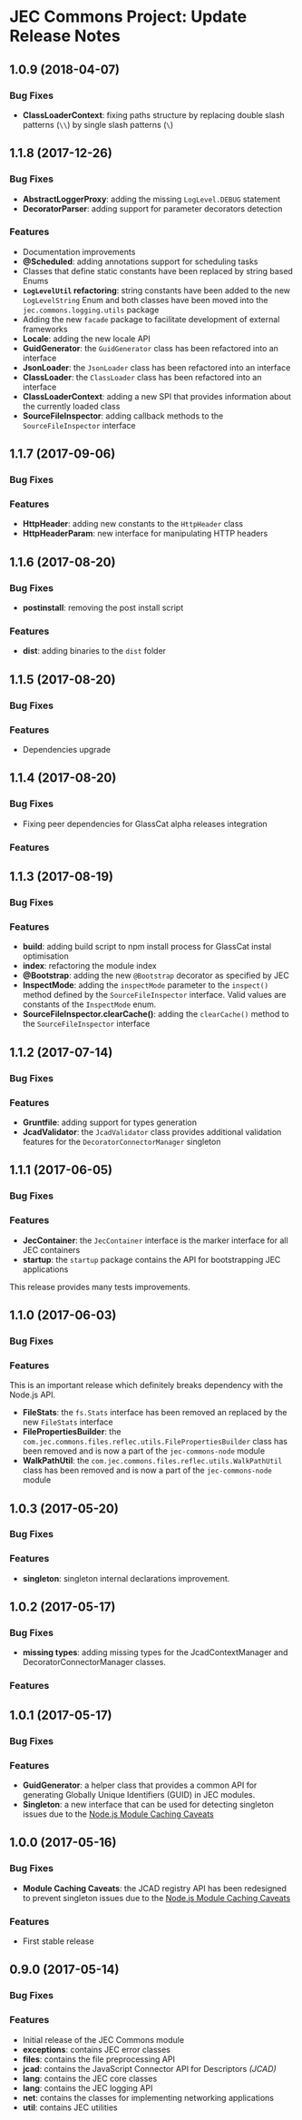 # JEC Commons Project: Update Release Notes

<a name="jec-commons-node-1.0.9"></a>
## **1.0.9** (2018-04-07)

### Bug Fixes

- **ClassLoaderContext**: fixing paths structure by replacing double slash patterns (`\\`) by single slash patterns (`\`)

<a name="jec-commons-1.1.8"></a>
## **1.1.8** (2017-12-26)

### Bug Fixes

- **AbstractLoggerProxy**: adding the missing `LogLevel.DEBUG` statement
- **DecoratorParser**: adding support for parameter decorators detection

### Features

- Documentation improvements
- **@Scheduled**: adding annotations support for scheduling tasks
- Classes that define static constants have been replaced by string based Enums
- **`LogLevelUtil` refactoring**: string constants have been added to the new `LogLevelString` Enum and both classes have been moved into the `jec.commons.logging.utils` package
- Adding the new `facade` package to facilitate development of external frameworks 
- **Locale**: adding the new locale API 
- **GuidGenerator**: the `GuidGenerator` class has been refactored into an interface
- **JsonLoader**: the `JsonLoader` class has been refactored into an interface
- **ClassLoader**: the `ClassLoader` class has been refactored into an interface
- **ClassLoaderContext**: adding a new SPI that provides information about the currently loaded class
- **SourceFileInspector**: adding callback methods to the `SourceFileInspector` interface

<a name="jec-commons-1.1.7"></a>
## **1.1.7** (2017-09-06)

### Bug Fixes

### Features

- **HttpHeader**: adding new constants to the `HttpHeader` class
- **HttpHeaderParam**: new interface for manipulating HTTP headers

<a name="jec-commons-1.1.6"></a>
## **1.1.6** (2017-08-20)

### Bug Fixes

- **postinstall**: removing the post install script

### Features

- **dist**: adding binaries to the `dist` folder

<a name="jec-commons-1.1.5"></a>
## **1.1.5** (2017-08-20)

### Bug Fixes

### Features

- Dependencies upgrade

<a name="jec-commons-1.1.4"></a>
## **1.1.4** (2017-08-20)

### Bug Fixes

- Fixing peer dependencies for GlassCat alpha releases integration

### Features

<a name="jec-commons-1.1.3"></a>
## **1.1.3** (2017-08-19)

### Bug Fixes

### Features

- **build**: adding build script to npm install process for GlassCat instal optimisation
- **index**: refactoring the module index
- **@Bootstrap**: adding the new `@Bootstrap` decorator as specified by JEC
- **InspectMode**: adding the `inspectMode` parameter to the `inspect()` method defined by the `SourceFileInspector` interface. Valid values are constants of the `InspectMode` enum.
- **SourceFileInspector.clearCache()**: adding the `clearCache()` method to the `SourceFileInspector` interface

<a name="jec-commons-1.1.2"></a>
## **1.1.2** (2017-07-14)

### Bug Fixes

### Features

- **Gruntfile**: adding support for types generation
- **JcadValidator**: the `JcadValidator` class provides additional validation features for the `DecoratorConnectorManager` singleton

<a name="jec-commons-1.1.1"></a>
## **1.1.1** (2017-06-05)

### Bug Fixes

### Features

- **JecContainer**: the `JecContainer` interface is the marker interface for all JEC containers
- **startup**: the `startup` package contains the API for bootstrapping JEC applications

This release provides many tests improvements.

<a name="jec-commons-1.1.0"></a>
## **1.1.0** (2017-06-03)

### Bug Fixes

### Features

This is an important release which definitely breaks dependency with the Node.js API.

- **FileStats**: the `fs.Stats` interface has been removed an replaced by the new `FileStats` interface
- **FilePropertiesBuilder**: the `com.jec.commons.files.reflec.utils.FilePropertiesBuilder` class has been removed and is now a part of the `jec-commons-node` module
- **WalkPathUtil**: the `com.jec.commons.files.reflec.utils.WalkPathUtil` class has been removed and is now a part of the `jec-commons-node` module

<a name="jec-commons-1.0.3"></a>
## **1.0.3** (2017-05-20)

### Bug Fixes

### Features

- **singleton**: singleton internal declarations improvement.

<a name="jec-commons-1.0.2"></a>
## **1.0.2** (2017-05-17)

### Bug Fixes

- **missing types**: adding missing types for the JcadContextManager and DecoratorConnectorManager classes.

### Features

<a name="jec-commons-1.0.1"></a>
## **1.0.1** (2017-05-17)

### Bug Fixes

### Features

- **GuidGenerator**: a helper class that provides a common API for generating Globally Unique Identifiers (GUID) in JEC modules.
- **Singleton**: a new interface that can be used for detecting singleton issues due to the [Node.js Module Caching Caveats](https://nodejs.org/api/modules.html#modules_module_caching_caveats)

<a name="jec-commons-1.0.0"></a>
## **1.0.0** (2017-05-16)

### Bug Fixes

- **Module Caching Caveats**: the JCAD registry API has been redesigned to prevent singleton issues due to the [Node.js Module Caching Caveats](https://nodejs.org/api/modules.html#modules_module_caching_caveats)

### Features

- First stable release

<a name="jec-commons-0.9.0"></a>
## **0.9.0** (2017-05-14)

### Bug Fixes

### Features

- Initial release of the JEC Commons module
- **exceptions**: contains JEC error classes
- **files**: contains the file preprocessing API
- **jcad**: contains the JavaScript Connector API for Descriptors *(JCAD)*
- **lang**: contains the JEC core classes
- **lang**: contains the JEC logging API
- **net**: contains the classes for implementing networking applications
- **util**: contains JEC utilities